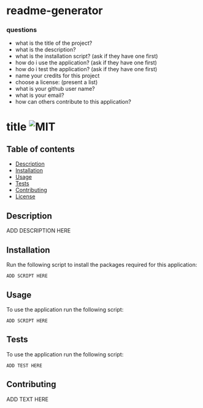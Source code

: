 # readme-generator

### questions

- what is the title of the project?
- what is the description?
- what is the installation script? (ask if they have one first)
- how do i use the application? (ask if they have one first)
- how do i test the application? (ask if they have one first)
- name your credits for this project
- choose a license: (present a list)
- what is your github user name?
- what is your email?
- how can others contribute to this application?

# title ![MIT](https://img.shields.io/static/v1?label=MIT&message=license&color=blue)

## Table of contents

- [Description](#description)
- [Installation](#installation)
- [Usage](#usage)
- [Tests](#tests)
- [Contributing](#contributing)
- [License](#license)

## Description

ADD DESCRIPTION HERE

## Installation

Run the following script to install the packages required for this application:

```
ADD SCRIPT HERE
```

## Usage

To use the application run the following script:

```
ADD SCRIPT HERE
```

## Tests

To use the application run the following script:

```
ADD TEST HERE
```

## Contributing

ADD TEXT HERE

